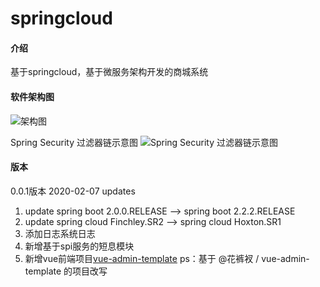 # springcloud

#### 介绍
基于springcloud，基于微服务架构开发的商城系统

#### 软件架构图
![架构图](https://images.gitee.com/uploads/images/2020/0212/152129_80eee873_2025409.png "架构图.png")

Spring Security 过滤器链示意图
![Spring Security 过滤器链示意图](https://images.gitee.com/uploads/images/2020/0219/185107_c429d896_2025409.png "过滤器示意图.png")

#### 版本

0.0.1版本 2020-02-07 updates
1. update spring boot 2.0.0.RELEASE --> spring boot 2.2.2.RELEASE
2. update spring cloud Finchley.SR2 --> spring cloud Hoxton.SR1
3. 添加日志系统日志
4. 新增基于spi服务的短息模块
5. 新增vue前端项目[vue-admin-template](http://gitee.com/liaofuxing/vue-admin-template) ps：基于 @花裤衩 / vue-admin-template 的项目改写